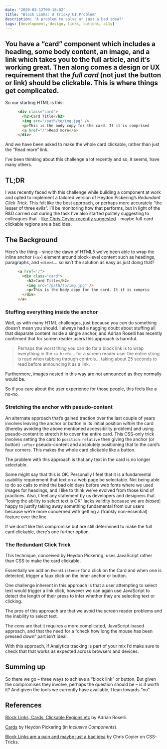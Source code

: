 ```yaml
---
date: "2020-03-12T09:18:02"
title: "Block Links: A tricky UI Problem"
description: "A problem to solve or just a bad idea?"
tags: [development, design, links, buttons, a11y]
---
```

You have a “card” component which includes a heading, some body content, an image, and a link which takes you to the full article, and it’s working great. Then along comes a design or UX requirement that the _full card_ (not just the button or link) should be clickable. This is where things get complicated.
---

So our starting HTML is this:

<figure>
  
``` html
<div class="card">
  <h2>Card Title</h2>
  <img src="/path/to/img.jpg" />
  <p>This is the body copy for the card. It it is comprised of a few sentences.</p>
  <a href="/">Read more</a>
</div>
```

</figure>

And we have been asked to make the whole card clickable, rather than just the “Read more” link.

I’ve been thinking about this challenge a lot recently and so, it seems, have many others.

## TL;DR

I was recently faced with this challenge while building a component at work and opted to implement a tailored version of Heydon Pickering’s _Redundant Click Trick_. This felt like the best approach, or perhaps more accurately “the lesser of three evils”. I’ll be monitoring how that performs, but in light of the R&D carried out during the task I’ve also started politely suggesting to colleagues that – [like Chris Coyier recently suggested](https://css-tricks.com/block-links-are-a-pain-and-maybe-just-a-bad-idea/) – maybe full-card clickable regions are a bad idea.

## The Background

Here’s the thing – since the dawn of HTML5 we’ve been able to wrap the inline anchor (`<a>`) element around block-level content such as headings, paragraphs, and `<div>`s… so isn’t the solution as easy as just doing that?

<figure>
  
``` html
<a href="/">
  <div class="card">
    <h2>Card Title</h2>
    <img src="/path/to/img.jpg" />
    <p>This is the body copy for the card. It it is comprised of a few sentences.</p>
  </div>
</a>
```

</figure>

### Stuffing everything inside the anchor

Well, as with many HTML challenges, just because you _can_ do something doesn’t mean you should. I always had a nagging doubt about stuffing all that disparate content inside a single anchor, and Adrian Roselli has recently confirmed that for screen reader users this approach is harmful.

> Perhaps the worst thing you can do for a block link is to wrap everything in the `<a href>`… for a screen reader user the entire string is read when tabbing through controls… taking about 25 seconds to read before announcing it as a link.

Furthermore, images nested in this way are not announced as they normally would be.

So if you care about the user experience for those people, this feels like a no-no. 

### Stretching the anchor with pseudo-content

An alternate approach that’s gained traction over the last couple of years involves leaving the anchor or button in its initial position _within_ the card (thereby avoiding the above mentioned accessibility problem) and using pseudo-content to stretch it to cover the entire card. This CSS-only trick involves setting the card to `position:relative` then giving the anchor (or button) `:after` pseudo-content and absolutely positioning that to the card’s four corners. This makes the whole card clickable like a button.

The problem with this approach is that any text in the card is no longer selectable. 

Some might say that this is OK. Personally I feel that it is a fundamental usability requirement that text on a web page be selectable. Not being able to do so calls to mind the bad old days before web fonts where we used images for headings, and I like to think we’ve evolved from those kind of practices. Also, I feel any statement by us developers and designers that “losing the ability to select text is OK” lacks validity because we are _biased_; happy to justify taking away something fundamental from our users because we’re more concerned with getting a (frankly non-essential) feature over the line.

If we don’t like this compromise but are still determined to make the full card clickable, there’s one further option. 

### The Redundant Click Trick

This technique, conceived by Heydon Pickering, uses JavaScript rather than CSS to make the card clickable.

Essentially we add an `EventListener` for a click on the Card and when one is detected, trigger a faux click on the inner anchor or button. 

One challenge inherent in this approach is that a user attempting to select text would trigger a link click, however we can again use JavaScript to detect the length of their press to infer whether they are selecting text or clicking.

The pros of this approach are that we avoid the screen reader problems and the inability to select text. 

The cons are that it requires a more complicated, JavaScript-based approach, and that the need for a “check how long the mouse has been pressed down” part isn’t ideal.

With this approach, if Analytics tracking is part of your mix I’d make sure to check that that works as expected across browsers and devices.

## Summing up

So there we go – three ways to achieve a “block link” or button. But given the compromises they involve, perhaps the question should be – is it worth it? And given the tools we currently have available, I lean towards “no”.

## References

[Block Links, Cards, Clickable Regions etc](https://adrianroselli.com/2020/02/block-links-cards-clickable-regions-etc.html) by Adrian Roselli.

[Cards](https://inclusive-components.design/cards/) by Heydon Pickering (in _Inclusive Components_).

[Block Links are a pain and maybe just a bad idea](https://css-tricks.com/block-links-are-a-pain-and-maybe-just-a-bad-idea/) by Chris Coyier on CSS-Tricks.
